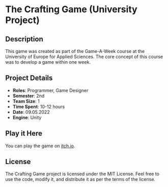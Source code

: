# The Crafting Game (University Project)

## Description
This game was created as part of the Game-A-Week course at the University of Europe for Applied Sciences. The core concept of this course was to develop a game within one week.

## Project Details
- **Roles**: Programmer, Game Designer
- **Semester**: 2nd
- **Team Size**: 1
- **Time Spent**: 10-12 hours
- **Date**: 09.05.2022
- **Engine**: Unity

## Play it Here
You can play the game on [itch.io](https://psikh286.itch.io/craft).

## License
The Crafting Game project is licensed under the MIT License. Feel free to use the code, modify it, and distribute it as per the terms of the license.
